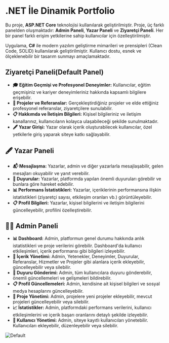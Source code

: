 <h1>.NET İle Dinamik Portfolio</h1>

<p>Bu proje, <strong>ASP.NET Core</strong> teknolojisi kullanılarak geliştirilmiştir. Proje, üç farklı panelden oluşmaktadır: 
<strong>Admin Paneli</strong>, <strong>Yazar Paneli</strong> ve <strong>Ziyaretçi Paneli</strong>. 
Her bir panel farklı erişim yetkilerine sahip kullanıcılar için özelleştirilmiştir.
<p>Uygulama, <strong>C#</strong> ile modern yazılım geliştirme mimarileri ve prensipleri (Clean Code, SOLID) kullanılarak geliştirilmiştir. Kullanıcı dostu, esnek ve ölçeklenebilir bir tasarım sunmayı amaçlamaktadır.</p>
<h2>Ziyaretçi Paneli(Default Panel)</h2>
<ul>
  <li><strong>🎓 Eğitim Geçmişi ve Profesyonel Deneyimler:</strong> Kullanıcılar, eğitim geçmişiniz ve kariyer deneyimleriniz hakkında kapsamlı bilgilere erişebilir.</li>
  <li><strong>🔗 Projeler ve Referanslar:</strong> Gerçekleştirdiğiniz projeler ve elde ettiğiniz profesyonel referanslar, ziyaretçilere sunulabilir.</li>
  <li><strong>📋 Hakkımda ve İletişim Bilgileri:</strong> Kişisel bilgileriniz ve iletişim kanallarınız, kullanıcıların kolayca ulaşabileceği şekilde sunulmaktadır.</li>
  <li><strong>🖋️ Yazar Girişi:</strong> Yazar olarak içerik oluşturabilecek kullanıcılar, özel yetkilerle giriş yaparak siteye katkı sağlayabilir.</li>
</ul>
<h2>🖋️ Yazar Paneli</h2>
<ul>
  <li><strong>📬 Mesajlaşma:</strong> Yazarlar, admin ve diğer yazarlarla mesajlaşabilir, gelen mesajları okuyabilir ve yanıt verebilir.</li>
  <li><strong>📣 Duyurular:</strong> Yazarlar, platformda yapılan önemli duyuruları görebilir ve bunlara göre hareket edebilir.</li>
  <li><strong>📊 Performans İstatistikleri:</strong> Yazarlar, içeriklerinin performansına ilişkin istatistikleri (ziyaretçi sayısı, etkileşim oranları vb.) görüntüleyebilir.</li>
  <li><strong>📋 Profil Bilgileri:</strong> Yazarlar, kişisel bilgilerini ve iletişim bilgilerini güncelleyebilir, profilini özelleştirebilir.</li>
</ul>
<h2>👨‍💻 Admin Paneli</h2>
<ul>
  <li><strong>📊 Dashboard:</strong> Admin, platformun genel durumu hakkında anlık istatistikleri ve proje verilerini görebilir. Dashboard'da kullanıcı etkileşimleri, içerik performansı gibi bilgileri izleyebilir.</li>
  <li><strong>📝 İçerik Yönetimi:</strong> Admin, Yetenekler, Deneyimler, Duyurular, Referanslar, Hizmetler ve Projeler gibi alanlara içerik ekleyebilir, güncelleyebilir veya silebilir.</li>
  <li><strong>📣 Duyuru Gönderimi:</strong> Admin, tüm kullanıcılara duyuru gönderebilir, önemli güncellemeleri ve gelişmeleri bildirebilir.</li>
  <li><strong>📋 Profil Güncellemeleri:</strong> Admin, kendisine ait kişisel bilgileri ve sosyal medya hesaplarını güncelleyebilir.</li>
  <li><strong>🔗 Proje Yönetimi:</strong> Admin, projelere yeni projeler ekleyebilir, mevcut projeleri güncelleyebilir veya silebilir.</li>
  <li><strong>📈 İstatistikler:</strong> Admin, platformdaki performans verilerini, kullanıcı etkileşimlerini ve içerik başarı oranlarını detaylı şekilde izleyebilir.</li>
  <li><strong>👥 Kullanıcı Yönetimi:</strong> Admin, siteye kayıtlı kullanıcıları yönetebilir. Kullanıcıları ekleyebilir, düzenleyebilir veya silebilir.</li>
</ul>


![Default](https://github.com/user-attachments/assets/0626b43f-241e-4f58-b63f-c3e4e715c123)


